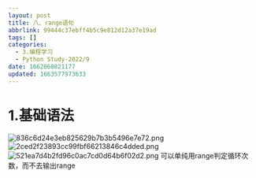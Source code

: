 ```yaml
---
layout: post
title: 八、range语句
abbrlink: 99444c37ebff4b5c9e812d12a37e19ad
tags: []
categories:
  - 3.编程学习
  - Python Study-2022/9
date: 1662868821177
updated: 1663577973633
---
```


# 1.基础语法

![836c6d24e3eb825629b7b3b5496e7e72.png](/resources/15122bd0e33b4db1b27a0b8a459d7bc6.png)
![2ced2f23893cc99fbf66213846c4dded.png](/resources/6ba192e8214542348af8466f5f8c9cd0.png)
![521ea7d4b2fd96c0ac7cd0d64b6f02d2.png](/resources/1a209c3541d245f38484edfaa28ea0bb.png)
可以单纯用range判定循环次数，而不去输出range
